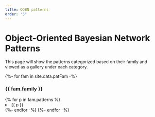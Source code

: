 ```yaml
---
title: OOBN patterns
order: "5"
---
```


# Object-Oriented Bayesian Network Patterns

This page will show the patterns categorized based on their family and viewed as a gallery under each category.

<div>
{%- for fam in site.data.patFam -%}
<h3>{{ fam.family }}</h3>
  {% for p in fam.patterns %}
  <li>{{ p }}</li>
  {%- endfor -%}
{%- endfor -%}
</div>
